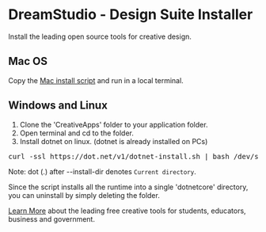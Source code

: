 # DreamStudio - Design Suite Installer

Install the leading open source tools for creative design.  

## Mac OS

Copy the [Mac install script](MacOS/InstallCreativeApps.sh) and run in a local terminal.  

## Windows and Linux

1. Clone the 'CreativeApps' folder to your application folder.
2. Open terminal and cd to the folder.
3. Install dotnet on linux. (dotnet is already installed on PCs)
<pre>
curl -ssl https://dot.net/v1/dotnet-install.sh | bash /dev/stdin --runtime dotnet --install-dir .
</pre>
Note: dot (.) after --install-dir denotes `Current directory`.

Since the script installs all the runtime into a single 'dotnetcore' directory, you can uninstall by simply deleting the folder.  


[Learn More](https://dreamstudio.com/software) about the leading free creative tools for students, educators, business and government.  


